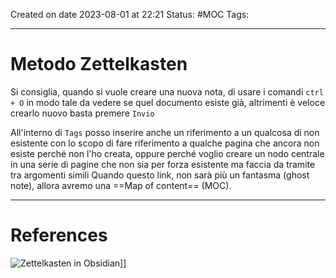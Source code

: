 Created on date 2023-08-01 at 22:21
Status: #MOC
Tags:

---
# Metodo Zettelkasten

Si consiglia, quando si vuole creare una nuova nota, di usare i comandi `ctrl + O` in modo tale da vedere se quel documento esiste già, altrimenti è veloce crearlo nuovo basta premere `Invio`

All'interno di `Tags` posso inserire anche un riferimento a un qualcosa di non esistente con lo scopo di fare riferimento a qualche pagina che ancora non esiste perché non l'ho creata, oppure perché voglio creare un nodo centrale in una serie di pagine che non sia per forza esistente ma faccia da tramite tra argomenti simili
Quando questo link, non sarà più un fantasma (ghost note), allora avremo una ==Map of content== (MOC).

---
# References

![Zettelkasten in Obsidian](https://www.youtube.com/watch?v=E6ySG7xYgjY&t=836s&ab_channel=ArtemKirsanov)]]